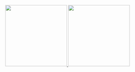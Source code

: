 <div align="center">
  <a href="https://github.com/erickramosxp">
  <img height="200em" src="https://github-readme-stats.vercel.app/api/top-langs/?username=erickramosxp&layout=donut&theme=tokyonight&show_icons=true"/>
  </a>
  <a href="https://github.com/erickramosxp">
  <img height="200em" src="https://github-readme-stats.vercel.app/api?username=erickramosxp&theme=tokyonight"/>
  </a>
</div>
